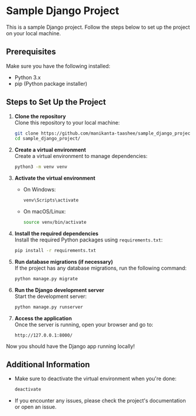 # Sample Django Project

This is a sample Django project. Follow the steps below to set up the project on your local machine.

## Prerequisites

Make sure you have the following installed:

- Python 3.x
- pip (Python package installer)

## Steps to Set Up the Project

1. **Clone the repository**  
   Clone this repository to your local machine:
   ```bash
   git clone https://github.com/manikanta-taashee/sample_django_project.git
   cd sample_django_project/
   ```

2. **Create a virtual environment**  
   Create a virtual environment to manage dependencies:
   ```bash
   python3 -m venv venv
   ```

3. **Activate the virtual environment**  
   - On Windows:
     ```bash
     venv\Scripts\activate
     ```
   - On macOS/Linux:
     ```bash
     source venv/bin/activate
     ```

4. **Install the required dependencies**  
   Install the required Python packages using `requirements.txt`:
   ```bash
   pip install -r requirements.txt
   ```

5. **Run database migrations (if necessary)**  
   If the project has any database migrations, run the following command:
   ```bash
   python manage.py migrate
   ```

6. **Run the Django development server**  
   Start the development server:
   ```bash
   python manage.py runserver
   ```

7. **Access the application**  
   Once the server is running, open your browser and go to:
   ```
   http://127.0.0.1:8000/
   ```

Now you should have the Django app running locally!

## Additional Information

- Make sure to deactivate the virtual environment when you're done:
  ```bash
  deactivate
  ```

- If you encounter any issues, please check the project's documentation or open an issue.